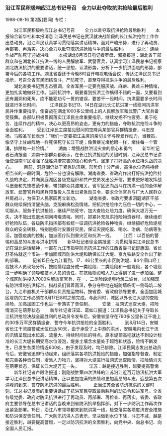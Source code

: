 ### 沿江军民积极响应江总书记号召　全力以赴夺取抗洪抢险最后胜利

1998-08-16
第2版(要闻)
专栏：

　　沿江军民积极响应江总书记号召
　　全力以赴夺取抗洪抢险最后胜利
　　本报综合新华社和本报消息  江泽民总书记在武汉就决战阶段的长江抗洪抢险工作作出总动员，沿江军民认真学习贯彻落实讲话精神，面对严峻形势，进行了再动员、再部署、再落实，决心全力以赴夺取抗洪抢险斗争的最后胜利。
　　湖北：连续作战严防死守迎战洪峰
　　本报湖北8月15日电记者罗盘、郭嘉报道：湖北省干部群众和在湖北长江抗洪一线的人民解放军、武警官兵，认真学习江泽民总书记视察湖北防汛抗洪的重要讲话，统一思想，认清形势，分析下一步抗洪面临的形势，部署今后的各项工作。湖北省委还于今晚8时召开电视电话会议，传达江泽民总书记指示，号召全省军民团结奋斗，严防死守，直至夺得抗洪斗争的最后胜利。
　　湖北省委书记贾志杰强调，全省军民一定要克服厌战、麻痹、畏难三种情绪，更加扎实地做好工作。当前抗洪中，既要看到抗洪工作搞得不错的一面，又要看到还有漏洞和死角，绝不能犯功亏一篑的错误，要苦干一段时间，抗洪需要多长时间就进行多长时间。
　　江泽民总书记13、14日在湖北长江抗洪第一线慰问抗洪军民并作重要指示，使奋战在湖北1000多公里线上的人民解放军和武警广大官兵备受鼓舞。各部队积极贯彻落实江泽民主席重要指示，继续发扬不怕疲劳、勇于吃苦、连续作战的精神，决心以更高昂的姿态，更有力的措施，夺取抗洪抢险斗争的全面胜利。
　　受到江泽民主席接见慰问的空降兵某部官兵群情振奋，斗志昂扬。马殿圣军长表示：“我们一定要把江主席的亲切关怀与厚爱作动力，当鞭策，像坚守上甘岭阵地一样死保死守长江干堤；像黄继光堵枪眼一样，堵住每一个管涌，排除每一处险情。”
　　湖南：增强战胜洪涝灾害的信心和勇气
　　新华社记者石涛报道：湖南干部群众都表示，在长江抗洪抢险的关键时刻，江泽民总书记讲话使湖南军民增强了战胜洪涝灾害的信心和勇气，坚定了打好高危水位持久战的决心。
　　目前，洞庭湖仍处于紧急防汛期，形势仍十分严峻，高洪水位仍将持续相当长的一段时间，危险一分也没有解除。湖南省委、省政府作出打好抗洪抢险持久战的决定，并向洞庭湖区各级党组织和共产党员发出公开信，要求更好地发挥战斗堡垒和先锋模范作用，带领群众共渡难关。省军区还向战斗在抗洪一线的全体解放军、武警官兵和民兵预备役人员发出紧急动员令，要求全体官兵与广大人民群众并肩战斗，为保卫人民家园再立新功。
　　湖南省委、省政府要求洞庭湖区干部群众继续保持清醒头脑，克服麻痹松劲情绪，把抗洪抢险作为压倒一切的中心，一切服从、服务于抗洪抢险，继续严防死守，加大查险处险力度，确保大堤万无一失，决不能出现退水期间垮堤溃垸。同时，抓紧补充抗洪抢险物资器材，继续组织好抢险队伍，各级防汛指挥部有权统一征调抗洪抢险各种物资。继续抓好危险堤垸群众的安全转移，特别是临时安置好灾民，保证灾民吃饭、喝水、治病、防病等生活，加强疫病的控制，加派医疗队到重灾区和抗洪一线。
　　江西：以百倍的警惕和高昂的斗志与洪水拼搏
　　新华社记者徐金鹏报道：为贯彻落实江泽民总书记在湖北讲话精神，一直在九江市指导防汛抗洪工作的江西省委书记舒惠国、省长舒圣佑就这个市进一步加固城市防洪大堤和确保长江大堤、京九铁路安全作出了新的部署。
　　记者15日在九江看到，17．46公里长的市区防洪堤、84个闸口经工程技术人员现场分析，按险情程度分成一类险段、二类险段和一般堤段，各个堤段进一步明确了领导和技术人员的责任，在抗险物资和人力上得到了进一步加强。整个城区防洪投入7000名解放军官兵，在一、二类险段堤坝抢筑二坡台，以加强现有防洪墙的抗洪标准。指战员们冒着高温，争分夺秒地在城防墙临街一侧码筑二坡台，九江市直机关干部群众负责抢运物料。按省委、省政府领导要求，全面加固城区堤防的工作必须在8月17日8时之前完成。与此同时，城区以外长江大堤的查险排险、加高加固工作也进一步落实了责任制。
　　安徽：拉网式巡查大堤，把险情消灭在萌芽状态
　　新华社记者汪延、葛如江报道：江泽民总书记关于夺取长江抗洪抢险决战全面胜利的总动员令发布后，安徽省坚守在760多公里长江干堤上的30多万军民群情振奋，誓夺今年抗洪抢险的全面胜利。
　　到8月14日，安徽省长江干流超警戒水位已达50天，由于承受了上中游的洪水，安徽境内长江干流的汛情呈现出水位高、流量大、持续时间长的特点。原本堤顶高程就达不到设计标准的长江大堤长期受高水位浸泡，堤身土壤含水量处于超饱和状态，险情不断发生，已发生各类险情近600处，由于发现及时，均已排除。江泽民同志发出总动员令后，安徽省迅即行动起来，组织落实各项抗洪抢险的措施，加强指导督查，制定和完善各种责任制，增派人力物力，坚持对大堤进行拉网式巡查险情，把险情消灭在萌芽状态，保证长江大堤万无一失。
　　江苏：越是接近胜利，越要提高警惕
　　新华社记者卢殿洛报道：刚刚战胜第四次洪峰的江苏沿江近百万防汛抗洪大军学习江泽民总书记讲话精神，正以更加饱满的热情和更加高昂的斗志，迎战第五次洪峰的到来，誓夺防汛抗洪的最后胜利。
　　正当江苏全省防汛抗洪的关键时刻，江总书记发表的重要讲话成了抗洪军民夺取最后胜利的动员令和进军号。全省各级党委、政府对防汛抗洪进行了再动员、再部署、再检查、再落实。省委、省政府主要领导在总书记讲话的当晚来到省防汛抗旱指挥部，对下一步防汛工作再次作出紧急部署。15日，沿江八市领导都来到抗洪第一线，检查落实各项度汛安全措施和防洪保安责任制。广大防汛抗洪人员表示，坚决做到水位下降，斗志不减，越是接近胜利，越要提高警惕，一定以防汛抗洪的全面胜利，向党中央、向总书记、向全国人民汇报。
